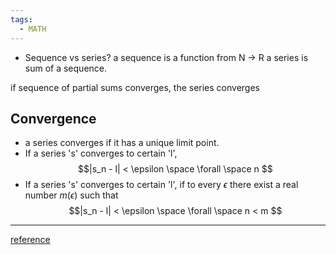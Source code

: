 ```yaml
---
tags:
  - MATH
---
```


- Sequence vs series?
a sequence is a function from N -> R
a series is sum of a sequence. 

if sequence of partial sums converges, the series converges

## Convergence

- a series converges if it has a unique limit point. 
- If a series 's' converges to certain 'l',
$$|s_n - l| < \epsilon \space \forall \space n  $$
- If a series 's' converges to certain 'l', if to every $\epsilon$ there exist a real number $m(\epsilon)$ such that
$$|s_n - l| < \epsilon \space \forall \space n < m $$







---
[reference](calculus_11_Sequences_and_Series.pdf)